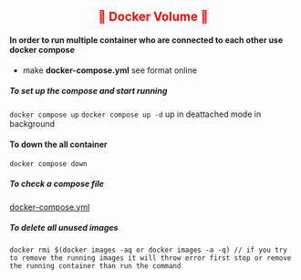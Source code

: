## <center><font color="red">🐳 Docker Volume 🐳</font></center>

#### In order to run multiple container who are connected to each other use docker compose 

* make **docker-compose.yml**
see format online

##### To set up the compose  and start running
```docker compose up```
```docker compose up -d``` up in deattached mode in background

#### To down the all container
```docker compose down```

##### To check a compose file 
[docker-compose.yml](https://github.com/calcom/cal.com/blob/main/packages/prisma/docker-compose.yml)

##### To delete all unused images
```docker rmi $(docker images -aq or docker images -a -q) // if you try to remove the running images it will throw error first stop or remove the running container than run the command```
